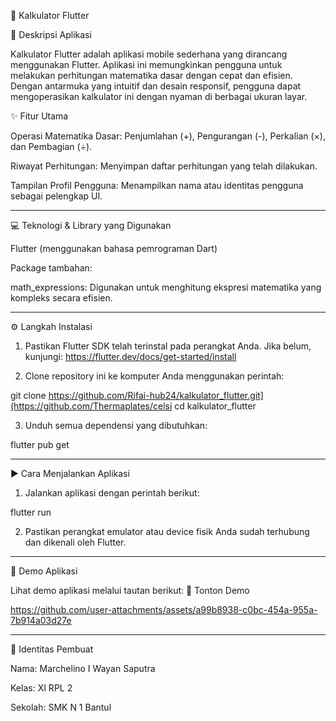 

📱 Kalkulator Flutter

📝 Deskripsi Aplikasi

Kalkulator Flutter adalah aplikasi mobile sederhana yang dirancang menggunakan Flutter. Aplikasi ini memungkinkan pengguna untuk melakukan perhitungan matematika dasar dengan cepat dan efisien. Dengan antarmuka yang intuitif dan desain responsif, pengguna dapat mengoperasikan kalkulator ini dengan nyaman di berbagai ukuran layar.

✨ Fitur Utama

Operasi Matematika Dasar: Penjumlahan (+), Pengurangan (-), Perkalian (×), dan Pembagian (÷).

Riwayat Perhitungan: Menyimpan daftar perhitungan yang telah dilakukan.

Tampilan Profil Pengguna: Menampilkan nama atau identitas pengguna sebagai pelengkap UI.



---

💻 Teknologi & Library yang Digunakan

Flutter (menggunakan bahasa pemrograman Dart)

Package tambahan:

math_expressions: Digunakan untuk menghitung ekspresi matematika yang kompleks secara efisien.




---

⚙️ Langkah Instalasi

1. Pastikan Flutter SDK telah terinstal pada perangkat Anda. Jika belum, kunjungi: https://flutter.dev/docs/get-started/install


2. Clone repository ini ke komputer Anda menggunakan perintah:

git clone https://github.com/Rifai-hub24/kalkulator_flutter.git](https://github.com/Thermaplates/celsi
cd kalkulator_flutter


3. Unduh semua dependensi yang dibutuhkan:

flutter pub get




---

▶️ Cara Menjalankan Aplikasi

1. Jalankan aplikasi dengan perintah berikut:

flutter run


2. Pastikan perangkat emulator atau device fisik Anda sudah terhubung dan dikenali oleh Flutter.




---

🎥 Demo Aplikasi

Lihat demo aplikasi melalui tautan berikut:
🔗 Tonton Demo



https://github.com/user-attachments/assets/a99b8938-c0bc-454a-955a-7b914a03d27e


---

👤 Identitas Pembuat

Nama: Marchelino I Wayan Saputra

Kelas: XI RPL 2

Sekolah: SMK N 1 Bantul


